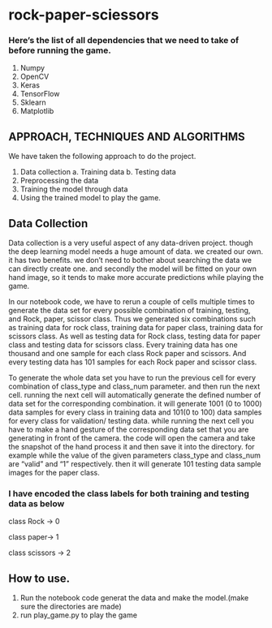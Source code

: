 # rock-paper-sciessors
### Here’s the list of all dependencies that we need to take of before running the game. 
1.	Numpy
2.	OpenCV
3.	Keras
4.	TensorFlow 
5.	Sklearn
6.	Matplotlib

## APPROACH, TECHNIQUES AND ALGORITHMS
We have taken the following approach to do the project.
1. Data collection
  a. Training data
  b. Testing data
2. Preprocessing the data
3. Training the model through data
4. Using the trained model to play the game.


## Data Collection
Data collection is a very useful aspect of any data-driven project. though the deep learning model needs a huge amount of data. we created our own. it has two benefits. we don’t need to bother about searching the data we can directly create one. and secondly the model will be fitted on your own hand image, so it tends to make more accurate predictions while playing the game. 

In our notebook code, we have to rerun a couple of cells multiple times to generate the data set for every possible combination of training, testing, and Rock, paper, scissor class. Thus we generated six combinations such as training data for rock class, training data for paper class, training data for scissors class. As well as testing data for Rock class, testing data for paper class and testing data for scissors class. Every training data has one thousand and one sample for each class Rock paper and scissors. And every testing data has 101 samples for each Rock paper and scissor class.

                    
To generate the whole data set you have to run the previous cell for every combination of class_type and class_num parameter. and then run the next cell. running the next cell will automatically generate the defined number of data set for the corresponding combination. 
it will generate 1001 (0 to 1000) data samples for every class in training data and 101(0 to 100) data samples for every class for validation/ testing data.
while running the next cell you have to make a hand gesture of the corresponding data set that you are generating in front of the camera. the code will open the camera and take the snapshot of the hand process it and then save it into the directory. for example while the value of the given parameters class_type and class_num are “valid” and “1” respectively. then it will generate 101 testing data sample images for the paper class.

### I have encoded the class labels for both training and testing data as below
class Rock → 0

class paper→ 1

class scissors → 2

## How to use.
1. Run the notebook code generat the data and make the model.(make sure the directories are made)
2. run play_game.py to play the game
 
